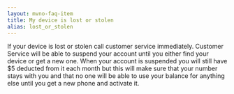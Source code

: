 ```yaml
---
layout: mvno-faq-item
title: My device is lost or stolen
alias: lost_or_stolen
---
```


If your device is lost or stolen call customer service immediately.  Customer Service will be able to suspend your account until you either find your device or get a new one.  When your account is suspended you will still have $5 deducted from it each month but this will make sure that your number stays with you and that no one will be able to use your balance for anything else until you get a new phone and activate it.
